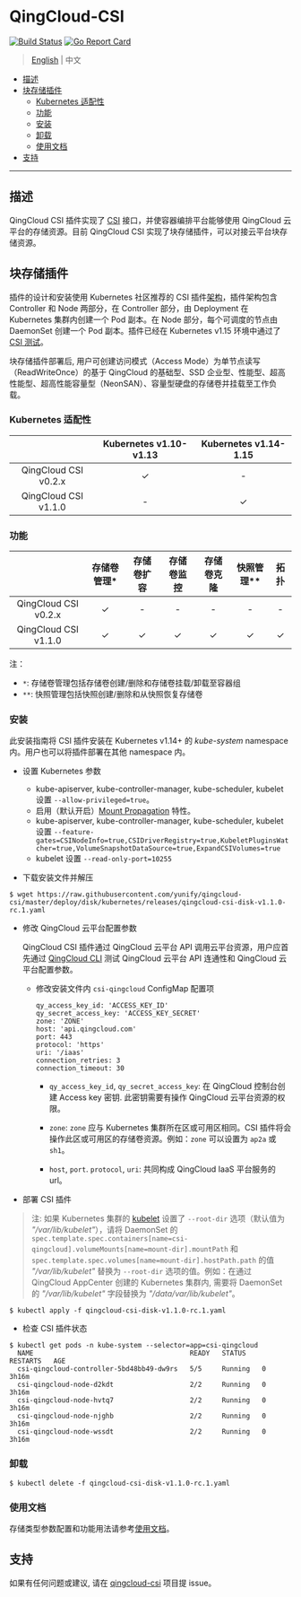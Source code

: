 # QingCloud-CSI

[![Build Status](https://travis-ci.org/yunify/qingcloud-csi.svg?branch=master)](https://travis-ci.org/yunify/qingcloud-csi)
[![Go Report Card](https://goreportcard.com/badge/github.com/yunify/qingcloud-csi)](https://goreportcard.com/report/github.com/yunify/qingcloud-csi)

> [English](README.md) | 中文

<!-- START doctoc generated TOC please keep comment here to allow auto update -->
<!-- DON'T EDIT THIS SECTION, INSTEAD RE-RUN doctoc TO UPDATE -->
- [描述](#%E6%8F%8F%E8%BF%B0)
- [块存储插件](#%E5%9D%97%E5%AD%98%E5%82%A8%E6%8F%92%E4%BB%B6)
  - [Kubernetes 适配性](#kubernetes-%E9%80%82%E9%85%8D%E6%80%A7)
  - [功能](#%E5%8A%9F%E8%83%BD)
  - [安装](#%E5%AE%89%E8%A3%85)
  - [卸载](#%E5%8D%B8%E8%BD%BD)
  - [使用文档](#%E4%BD%BF%E7%94%A8%E6%96%87%E6%A1%A3)
- [支持](#%E6%94%AF%E6%8C%81)

<!-- END doctoc generated TOC please keep comment here to allow auto update -->

---

## 描述
QingCloud CSI 插件实现了 [CSI](https://github.com/container-storage-interface/) 接口，并使容器编排平台能够使用 QingCloud 云平台的存储资源。目前 QingCloud CSI 实现了块存储插件，可以对接云平台块存储资源。

## 块存储插件

插件的设计和安装使用 Kubernetes 社区推荐的 CSI 插件[架构](https://github.com/kubernetes/community/blob/master/contributors/design-proposals/storage/container-storage-interface.md#recommended-mechanism-for-deploying-csi-drivers-on-kubernetes)，插件架构包含 Controller 和 Node 两部分，在 Controller 部分，由 Deployment 在 Kubernetes 集群内创建一个 Pod 副本。在 Node 部分，每个可调度的节点由 DaemonSet 创建一个 Pod 副本。插件已经在 Kubernetes v1.15 环境中通过了 [CSI 测试](https://github.com/kubernetes-csi/csi-test)。

块存储插件部署后, 用户可创建访问模式（Access Mode）为单节点读写（ReadWriteOnce）的基于 QingCloud 的基础型、SSD 企业型、性能型、超高性能型、超高性能容量型（NeonSAN）、容量型硬盘的存储卷并挂载至工作负载。

### Kubernetes 适配性

| |Kubernetes v1.10-v1.13|Kubernetes v1.14-1.15|
|:---:|:---:|:---:|
|QingCloud CSI v0.2.x|✓|-|
|QingCloud CSI v1.1.0|-|✓|

### 功能

| | 存储卷管理* | 存储卷扩容 | 存储卷监控 |存储卷克隆| 快照管理**|拓扑|
|:---:|:---:|:---:|:---:|:---:|:---:|:---:|
|QingCloud CSI v0.2.x |✓|-|-|-|-|-|
|QingCloud CSI v1.1.0 |✓|✓|✓|✓|✓|✓|

注：
- `*`: 存储卷管理包括存储卷创建/删除和存储卷挂载/卸载至容器组
- `**`: 快照管理包括快照创建/删除和从快照恢复存储卷

### 安装
此安装指南将 CSI 插件安装在 Kubernetes v1.14+ 的 *kube-system* namespace 内。用户也可以将插件部署在其他 namespace 内。

- 设置 Kubernetes 参数
  - kube-apiserver, kube-controller-manager, kube-scheduler, kubelet 设置 `--allow-privileged=true`。
  - 启用（默认开启）[Mount Propagation](https://kubernetes.io/docs/concepts/storage/volumes/#mount-propagation) 特性。
  - kube-apiserver, kube-controller-manager, kube-scheduler, kubelet 设置 `--feature-gates=CSINodeInfo=true,CSIDriverRegistry=true,KubeletPluginsWatcher=true,VolumeSnapshotDataSource=true,ExpandCSIVolumes=true`
  - kubelet 设置 `--read-only-port=10255`

- 下载安装文件并解压
```
$ wget https://raw.githubusercontent.com/yunify/qingcloud-csi/master/deploy/disk/kubernetes/releases/qingcloud-csi-disk-v1.1.0-rc.1.yaml
```

- 修改 QingCloud 云平台配置参数

    QingCloud CSI 插件通过 QingCloud 云平台 API 调用云平台资源，用户应首先通过 [QingCloud CLI](https://docs.qingcloud.com/product/cli/) 测试 QingCloud 云平台 API 连通性和 QingCloud 云平台配置参数。
  * 修改安装文件内 `csi-qingcloud` ConfigMap 配置项
    ```
    qy_access_key_id: 'ACCESS_KEY_ID'
    qy_secret_access_key: 'ACCESS_KEY_SECRET'
    zone: 'ZONE'
    host: 'api.qingcloud.com'
    port: 443
    protocol: 'https'
    uri: '/iaas'
    connection_retries: 3
    connection_timeout: 30
    ```
    - `qy_access_key_id`, `qy_secret_access_key`: 在 QingCloud 控制台创建 Access key 密钥. 此密钥需要有操作 QingCloud 云平台资源的权限。

    - `zone`: `zone` 应与 Kubernetes 集群所在区或可用区相同。CSI 插件将会操作此区或可用区的存储卷资源。例如：`zone` 可以设置为 `ap2a` 或 `sh1`。
    
    - `host`, `port`. `protocol`, `uri`: 共同构成 QingCloud IaaS 平台服务的 url。

- 部署 CSI 插件
> 注:  如果 Kubernetes 集群的 [kubelet](https://kubernetes.io/docs/reference/command-line-tools-reference/kubelet/) 设置了 `--root-dir` 选项（默认值为 *"/var/lib/kubelet"*），请将 DaemonSet 的 `spec.template.spec.containers[name=csi-qingcloud].volumeMounts[name=mount-dir].mountPath` 和 `spec.template.spec.volumes[name=mount-dir].hostPath.path` 的值 *"/var/lib/kubelet"* 替换为 `--root-dir` 选项的值。例如：在通过 QingCloud AppCenter 创建的 Kubernetes 集群内, 需要将 DaemonSet 的 *"/var/lib/kubelet"* 字段替换为 *"/data/var/lib/kubelet"*。

```
$ kubectl apply -f qingcloud-csi-disk-v1.1.0-rc.1.yaml
   ```

- 检查 CSI 插件状态
```
$ kubectl get pods -n kube-system --selector=app=csi-qingcloud
  NAME                                       READY   STATUS    RESTARTS   AGE
  csi-qingcloud-controller-5bd48bb49-dw9rs   5/5     Running   0          3h16m
  csi-qingcloud-node-d2kdt                   2/2     Running   0          3h16m
  csi-qingcloud-node-hvtq7                   2/2     Running   0          3h16m
  csi-qingcloud-node-njghb                   2/2     Running   0          3h16m
  csi-qingcloud-node-wssdt                   2/2     Running   0          3h16m
```

### 卸载

```
$ kubectl delete -f qingcloud-csi-disk-v1.1.0-rc.1.yaml
```

### 使用文档
存储类型参数配置和功能用法请参考[使用文档](docs/user-guide-zh.md)。

## 支持
如果有任何问题或建议, 请在 [qingcloud-csi](https://github.com/yunify/qingcloud-csi/issues) 项目提 issue。
